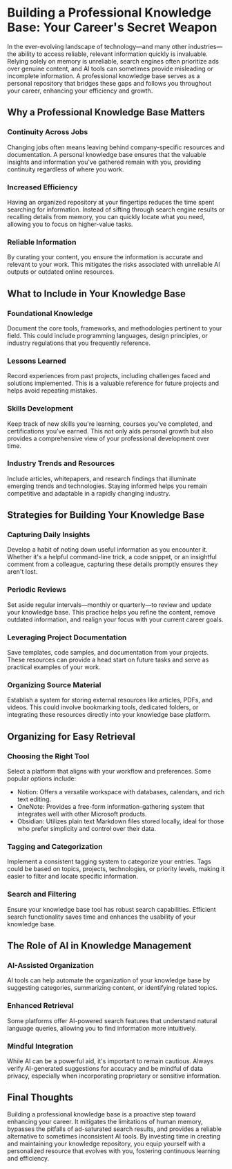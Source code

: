# Building a Professional Knowledge Base: Your Career's Secret Weapon

In the ever-evolving landscape of technology—and many other industries—the ability to access reliable, relevant information quickly is invaluable. Relying solely on memory is unreliable, search engines often prioritize ads over genuine content, and AI tools can sometimes provide misleading or incomplete information. A professional knowledge base serves as a personal repository that bridges these gaps and follows you throughout your career, enhancing your efficiency and growth.

## Why a Professional Knowledge Base Matters

### Continuity Across Jobs

Changing jobs often means leaving behind company-specific resources and documentation. A personal knowledge base ensures that the valuable insights and information you've gathered remain with you, providing continuity regardless of where you work.

### Increased Efficiency

Having an organized repository at your fingertips reduces the time spent searching for information. Instead of sifting through search engine results or recalling details from memory, you can quickly locate what you need, allowing you to focus on higher-value tasks.

### Reliable Information

By curating your content, you ensure the information is accurate and relevant to your work. This mitigates the risks associated with unreliable AI outputs or outdated online resources.

## What to Include in Your Knowledge Base

### Foundational Knowledge

Document the core tools, frameworks, and methodologies pertinent to your field. This could include programming languages, design principles, or industry regulations that you frequently reference.

### Lessons Learned

Record experiences from past projects, including challenges faced and solutions implemented. This is a valuable reference for future projects and helps avoid repeating mistakes.

### Skills Development

Keep track of new skills you're learning, courses you've completed, and certifications you've earned. This not only aids personal growth but also provides a comprehensive view of your professional development over time.

### Industry Trends and Resources

Include articles, whitepapers, and research findings that illuminate emerging trends and technologies. Staying informed helps you remain competitive and adaptable in a rapidly changing industry.

## Strategies for Building Your Knowledge Base

### Capturing Daily Insights

Develop a habit of noting down useful information as you encounter it. Whether it's a helpful command-line trick, a code snippet, or an insightful comment from a colleague, capturing these details promptly ensures they aren't lost.

### Periodic Reviews

Set aside regular intervals—monthly or quarterly—to review and update your knowledge base. This practice helps you refine the content, remove outdated information, and realign your focus with your current career goals.

### Leveraging Project Documentation

Save templates, code samples, and documentation from your projects. These resources can provide a head start on future tasks and serve as practical examples of your work.

### Organizing Source Material

Establish a system for storing external resources like articles, PDFs, and videos. This could involve bookmarking tools, dedicated folders, or integrating these resources directly into your knowledge base platform.

## Organizing for Easy Retrieval

### Choosing the Right Tool

Select a platform that aligns with your workflow and preferences. Some popular options include:

- Notion: Offers a versatile workspace with databases, calendars, and rich text editing.
- OneNote: Provides a free-form information-gathering system that integrates well with other Microsoft products.
- Obsidian: Utilizes plain text Markdown files stored locally, ideal for those who prefer simplicity and control over their data.

### Tagging and Categorization

Implement a consistent tagging system to categorize your entries. Tags could be based on topics, projects, technologies, or priority levels, making it easier to filter and locate specific information.

### Search and Filtering

Ensure your knowledge base tool has robust search capabilities. Efficient search functionality saves time and enhances the usability of your knowledge base.

## The Role of AI in Knowledge Management

### AI-Assisted Organization

AI tools can help automate the organization of your knowledge base by suggesting categories, summarizing content, or identifying related topics.

### Enhanced Retrieval

Some platforms offer AI-powered search features that understand natural language queries, allowing you to find information more intuitively.

### Mindful Integration

While AI can be a powerful aid, it's important to remain cautious. Always verify AI-generated suggestions for accuracy and be mindful of data privacy, especially when incorporating proprietary or sensitive information.

## Final Thoughts

Building a professional knowledge base is a proactive step toward enhancing your career. It mitigates the limitations of human memory, bypasses the pitfalls of ad-saturated search results, and provides a reliable alternative to sometimes inconsistent AI tools. By investing time in creating and maintaining your knowledge repository, you equip yourself with a personalized resource that evolves with you, fostering continuous learning and efficiency.
